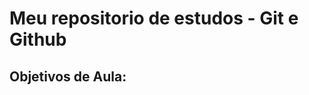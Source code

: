 # Meu repositorio de estudos - Git e Github

## Objetivos de Aula:

<!-- Criar um repositório local e adiciona-lo ao nosso GitHub
remoto; [ ]
Clonar um repositório remoto para o nosso computador
local; [ ]
Fazer Alterações » Adicionar | Commitar | Enviar
arquivos; [ ]
Criar uma nova Branch; [ ]
Realizar um Pull Request e Merge; [ ]
Criar nosso primeiro Fork; [ ] -->